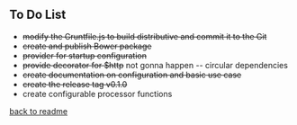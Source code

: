 ## To Do List
- ~~modify the Gruntfile.js to build distributive and commit it to the Git~~
- ~~create and publish Bower package~~
- ~~provider for startup configuration~~
- ~~provide decorator for $http~~ not gonna happen -- circular dependencies
- ~~create documentation on configuration and basic use case~~
- ~~create the release tag v0.1.0~~
- create configurable processor functions

[back to readme](README.md)
